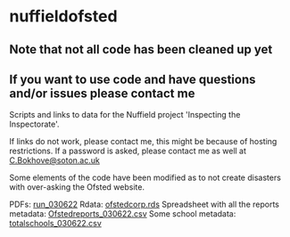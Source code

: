 # nuffieldofsted

## **Note that not all code has been cleaned up yet** ##

## **If you want to use code and have questions and/or issues please contact me** ##

Scripts and links to data for the Nuffield project 'Inspecting the Inspectorate'.

If links do not work, please contact me, this might be because of hosting restrictions. If a password is asked, please contact me as well at C.Bokhove@soton.ac.uk

Some elements of the code have been modified as to not create disasters with over-asking the Ofsted website.

PDFs: [run_030622](https://sotonac-my.sharepoint.com/:f:/g/personal/cb1y11_soton_ac_uk/EnfZyToJVv9PuY9u59ffhnoBLG4afkt9fkOUadldmCHVyA?e=PT7gTM)
Rdata: [ofstedcorp.rds](https://sotonac-my.sharepoint.com/:u:/g/personal/cb1y11_soton_ac_uk/EaAQnDH_KFJHq7ZMZpcknYsBJnZ8_Lz9nNcML0g-e37p7Q?e=7dDrhB)
Spreadsheet with all the reports metadata: [Ofstedreports_030622.csv](https://sotonac-my.sharepoint.com/:x:/g/personal/cb1y11_soton_ac_uk/EfAatugshuxAmzPk0x1h8FIBSEv9lUKeENNWhHkGhyq39A?e=E2wiWp)
Some school metadata: [totalschools_030622.csv](https://sotonac-my.sharepoint.com/:x:/g/personal/cb1y11_soton_ac_uk/ERLkThFob5hIjhCYV6t93nABAtNP1J66V9NDKFruerDykw?e=5Oy1xD)


